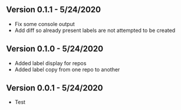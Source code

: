 ## Version 0.1.1 - 5/24/2020
 * Fix some console output
 * Add diff so already present labels are not attempted to be created

## Version 0.1.0 - 5/24/2020
 * Added label display for repos
 * Added label copy from one repo to another

## Version 0.0.1 - 5/24/2020
 * Test

